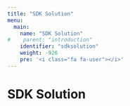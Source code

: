 ```yaml
---
title: "SDK Solution"
menu:
  main:
    name: "SDK Solution"
#    parent: "introduction"
    identifier: "sdksolution"
    weight: -926
    pre: '<i class="fa fa-user"></i>'
---
```


# SDK Solution
